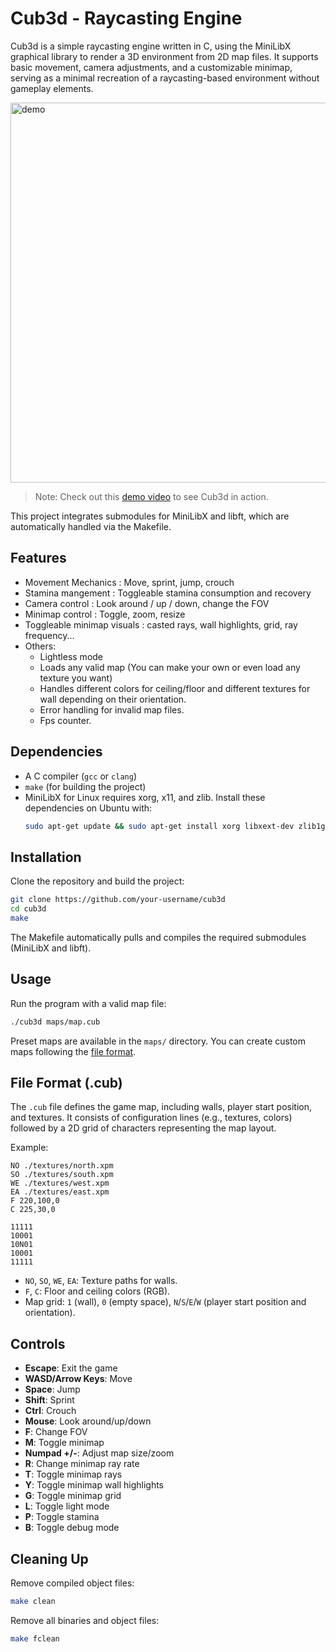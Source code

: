 # Cub3d - Raycasting Engine

Cub3d is a simple raycasting engine written in C, using the MiniLibX graphical library to render a 3D environment from 2D map files. It supports basic movement, camera adjustments, and a customizable minimap, serving as a minimal recreation of a raycasting-based environment without gameplay elements.

<img width="800" height="608" alt="demo" src="cub3d.gif" />

> Note: Check out this [demo video](https://youtu.be/TiSBKJ6pB04) to see Cub3d in action.

This project integrates submodules for MiniLibX and libft, which are automatically handled via the Makefile.

## Features

- Movement Mechanics : Move, sprint, jump, crouch
- Stamina mangement : Toggleable stamina consumption and recovery
- Camera control : Look around / up / down, change the FOV
- Minimap control : Toggle, zoom, resize
- Toggleable minimap visuals : casted rays, wall highlights, grid, ray frequency...
- Others:
  - Lightless mode
  - Loads any valid map (You can make your own or even load any texture you want)
  - Handles different colors for ceiling/floor and different textures for wall depending on their orientation.
  - Error handling for invalid map files.
  - Fps counter.

## Dependencies

- A C compiler (`gcc` or `clang`)
- `make` (for building the project)
- MiniLibX for Linux requires xorg, x11, and zlib. Install these dependencies on Ubuntu with:
  ```sh
  sudo apt-get update && sudo apt-get install xorg libxext-dev zlib1g-dev libbsd-dev
  ```

## Installation

Clone the repository and build the project:

```sh
git clone https://github.com/your-username/cub3d
cd cub3d
make
```

The Makefile automatically pulls and compiles the required submodules (MiniLibX and libft).

## Usage

Run the program with a valid map file:

```sh
./cub3d maps/map.cub
```

Preset maps are available in the `maps/` directory. You can create custom maps following the [file format](#file-format).

## File Format (.cub)

The `.cub` file defines the game map, including walls, player start position, and textures. It consists of configuration lines (e.g., textures, colors) followed by a 2D grid of characters representing the map layout.

Example:
```
NO ./textures/north.xpm
SO ./textures/south.xpm
WE ./textures/west.xpm
EA ./textures/east.xpm
F 220,100,0
C 225,30,0

11111
10001
10N01
10001
11111
```
- `NO`, `SO`, `WE`, `EA`: Texture paths for walls.
- `F`, `C`: Floor and ceiling colors (RGB).
- Map grid: `1` (wall), `0` (empty space), `N`/`S`/`E`/`W` (player start position and orientation).

## Controls

- **Escape**: Exit the game
- **WASD/Arrow Keys**: Move
- **Space**: Jump
- **Shift**: Sprint
- **Ctrl**: Crouch
- **Mouse**: Look around/up/down
- **F**: Change FOV
- **M**: Toggle minimap
- **Numpad +/-**: Adjust map size/zoom
- **R**: Change minimap ray rate
- **T**: Toggle minimap rays
- **Y**: Toggle minimap wall highlights
- **G**: Toggle minimap grid
- **L**: Toggle light mode
- **P**: Toggle stamina
- **B**: Toggle debug mode

## Cleaning Up

Remove compiled object files:

```sh
make clean
```

Remove all binaries and object files:

```sh
make fclean
```

